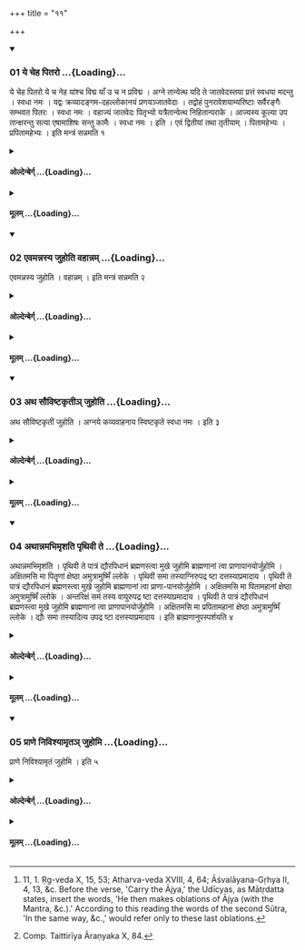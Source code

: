+++
title = "११"

+++

<div class="js_include" includetitle="true" newlevelforh1="3" unfilled url="/vedAH_yajuH/taittirIyam/sUtram/hiraNyakeshI/gRhyam/vishvAsa-prastutiH/2/11/01_ye_cheha_pitaro.md">
<details open><summary><h3>01 ये चेह पितरो ...{Loading}...</h3></summary>

ये चेह पितरो ये च नेह यांश्च विद्म याँ उ च न प्रविद्म । अग्ने तान्वेत्थ यदि ते जातवेदस्तया प्रत्तं स्वधया मदन्तु । स्वधा नमः । यद्वः क्रव्यादङ्गम-दहल्लोकानयं प्रणयञ्जातवेदाः । तद्वोहं पुनरावेशयाम्यरिष्टाः सर्वैरङ्गैः सम्भवत पितरः । स्वधा नमः । वहाज्यं जातवेदः पितृभ्यो यत्रैतान्वेत्थ निहितान्पराके । आज्यस्य कूल्या उप तान्क्षरन्तु सत्या एषामाशिषः सन्तु कामैः । स्वधा नमः । इति । एवं द्वितीयां तथा तृतीयाम् । पितामहेभ्यः । प्रपितामहेभ्यः । इति मन्त्रं सन्नमति १
</details>
</div>
<div class="js_include collapsed" newlevelforh1="4" title="ओल्देन्बेर्ग्" unfilled url="/vedAH_yajuH/taittirIyam/sUtram/hiraNyakeshI/gRhyam/oldenberg/2/11/01_ye_cheha_pitaro.md">
<details><summary><h4>ओल्देन्बेर्ग् ...{Loading}...</h4></summary>

1. [^1]  'The Fathers who are here and who are not here, and whom we know and whom we do not know: Agni, to thee they are known, how many they are, Jātavedas. May they enjoy what thou givest them in our oblation. Svadhā! Adoration!

[^1]:  11, 1. Ṛg-veda X, 15, 53; Atharva-veda XVIII, 4, 64; Āśvalāyana-Gṛhya II, 4, 13, &c. Before the verse, 'Carry the Ājya,' the Udīcyas, as Mātṛdatta states, insert the words, 'He then makes oblations of Ājya (with the Mantra, &c.).' According to this reading the words of the second Sūtra, 'In the same way, &c.,' would refer only to these last oblations.

'Your limb that this flesh-devouring (Agni) has burnt, leading you to the worlds (of the Fathers), Jātavedas, that I restore to you again. Unviolated with all your limbs arise, O Fathers! Svadhā! Adoration!

'Carry the Ājya, Jātavedas, to the Fathers, where thou knowest them resting afar. May streams of Ājya flow to them; may their wishes with all their desires be fulfilled! Svadhā! Adoration!'

In the same way a second and a third verse with the alteration of the Mantra, 'to the grandfathers,' 'to the great-grandfathers.'

</details>
</div>
<div class="js_include collapsed" newlevelforh1="4" title="मूलम्" unfilled url="/vedAH_yajuH/taittirIyam/sUtram/hiraNyakeshI/gRhyam/mUlam/2/11/01_ye_cheha_pitaro.md">
<details><summary><h4>मूलम् ...{Loading}...</h4></summary>

ये चेह पितरो ये च नेह यांश्च विद्म याँ उ च न प्रविद्म । अग्ने तान्वेत्थ यदि ते जातवेदस्तया प्रत्तं स्वधया मदन्तु । स्वधा नमः । यद्वः क्रव्यादङ्गम-दहल्लोकानयं प्रणयञ्जातवेदाः । तद्वोहं पुनरावेशयाम्यरिष्टाः सर्वैरङ्गैः सम्भवत पितरः । स्वधा नमः । वहाज्यं जातवेदः पितृभ्यो यत्रैतान्वेत्थ निहितान्पराके । आज्यस्य कूल्या उप तान्क्षरन्तु सत्या एषामाशिषः सन्तु कामैः । स्वधा नमः । इति । एवं द्वितीयां तथा तृतीयाम् । पितामहेभ्यः । प्रपितामहेभ्यः । इति मन्त्रं सन्नमति १
</details>
</div>
<div class="js_include" includetitle="true" newlevelforh1="3" unfilled url="/vedAH_yajuH/taittirIyam/sUtram/hiraNyakeshI/gRhyam/vishvAsa-prastutiH/2/11/02_evamannasya_juhoti_vahAnnam.md">
<details open><summary><h3>02 एवमन्नस्य जुहोति वहान्नम् ...{Loading}...</h3></summary>

एवमन्नस्य जुहोति । वहान्नम् । इति मन्त्रं सन्नमति २
</details>
</div>
<div class="js_include collapsed" newlevelforh1="4" title="ओल्देन्बेर्ग्" unfilled url="/vedAH_yajuH/taittirIyam/sUtram/hiraNyakeshI/gRhyam/oldenberg/2/11/02_evamannasya_juhoti_vahAnnam.md">
<details><summary><h4>ओल्देन्बेर्ग् ...{Loading}...</h4></summary>

2. In the same way he sacrifices of the food, altering the Mantra, 'Carry the food, &c.'

</details>
</div>
<div class="js_include collapsed" newlevelforh1="4" title="मूलम्" unfilled url="/vedAH_yajuH/taittirIyam/sUtram/hiraNyakeshI/gRhyam/mUlam/2/11/02_evamannasya_juhoti_vahAnnam.md">
<details><summary><h4>मूलम् ...{Loading}...</h4></summary>

एवमन्नस्य जुहोति । वहान्नम् । इति मन्त्रं सन्नमति २
</details>
</div>
<div class="js_include" includetitle="true" newlevelforh1="3" unfilled url="/vedAH_yajuH/taittirIyam/sUtram/hiraNyakeshI/gRhyam/vishvAsa-prastutiH/2/11/03_atha_sauviShTakRtI~n_juhoti.md">
<details open><summary><h3>03 अथ सौविष्टकृतीञ् जुहोति ...{Loading}...</h3></summary>

अथ सौविष्टकृतीं जुहोति । अग्नये कव्यवाहनाय स्विष्टकृते स्वधा नमः । इति ३
</details>
</div>
<div class="js_include collapsed" newlevelforh1="4" title="ओल्देन्बेर्ग्" unfilled url="/vedAH_yajuH/taittirIyam/sUtram/hiraNyakeshI/gRhyam/oldenberg/2/11/03_atha_sauviShTakRtI~n_juhoti.md">
<details><summary><h4>ओल्देन्बेर्ग् ...{Loading}...</h4></summary>

3. Then he sacrifices the Sviṣṭakṛt oblation with (the formula), 'To Agni Kavyavāhana Sviṣṭakṛt svadhā! Adoration!'

</details>
</div>
<div class="js_include collapsed" newlevelforh1="4" title="मूलम्" unfilled url="/vedAH_yajuH/taittirIyam/sUtram/hiraNyakeshI/gRhyam/mUlam/2/11/03_atha_sauviShTakRtI~n_juhoti.md">
<details><summary><h4>मूलम् ...{Loading}...</h4></summary>

अथ सौविष्टकृतीं जुहोति । अग्नये कव्यवाहनाय स्विष्टकृते स्वधा नमः । इति ३
</details>
</div>
<div class="js_include" includetitle="true" newlevelforh1="3" unfilled url="/vedAH_yajuH/taittirIyam/sUtram/hiraNyakeshI/gRhyam/vishvAsa-prastutiH/2/11/04_athAnnamabhimRshati_pRthivI.md">
<details open><summary><h3>04 अथान्नमभिमृशति पृथिवी ते ...{Loading}...</h3></summary>

अथान्नमभिमृशति । पृथिवी ते पात्रं द्यौरपिधानं ब्रह्मणस्त्वा मुखे जुहोमि ब्राह्मणानां त्वा प्राणापानयोर्जुहोमि । अक्षितमसि मा पितॄणां क्षेष्ठा अमुत्रामुष्मिँ ल्लोके । पृथिवी समा तस्याग्निरुपद्र ष्टा दत्तस्याप्रमादाय । पृथिवी ते पात्रं द्यौरपिधानं ब्रह्मणस्त्वा मुखे जुहोमि ब्राह्मणानां त्वा प्राणा-पानयोर्जुहोमि । अक्षितमसि मा पितामहानां क्षेष्ठा अमुत्रामुष्मिँ ल्लोके । अन्तरिक्षं समं तस्य वायुरुपद्र ष्टा दत्तस्याप्रमादाय । पृथिवी ते पात्रं द्यौरपिधानं ब्रह्मणस्त्वा मुखे जुहोमि ब्राह्मणानां त्वा प्राणापानयोर्जुहोमि । अक्षितमसि मा प्रपितामहानां क्षेष्ठा अमुत्रामुष्मिँ ल्लोके । द्यौः समा तस्यादित्य उपद्र ष्टा दत्तस्याप्रमादाय । इति ब्राह्मणानुपस्पर्शयति ४
</details>
</div>
<div class="js_include collapsed" newlevelforh1="4" title="ओल्देन्बेर्ग्" unfilled url="/vedAH_yajuH/taittirIyam/sUtram/hiraNyakeshI/gRhyam/oldenberg/2/11/04_athAnnamabhimRshati_pRthivI.md">
<details><summary><h4>ओल्देन्बेर्ग् ...{Loading}...</h4></summary>

4. He then touches the food with (the formulas), 'The earth is thy vessel, the heaven is the lid. I sacrifice thee into the Brahman's mouth. I sacrifice thee into the up-breathing and down-breathing of the Brāhmaṇas. Thou art imperishable; do not peṛṣ for the Fathers yonder, in yon world! The earth is steady; Agni is its surveyor in order that what has been given may not be lost.

'The earth is thy vessel, the heaven is the lid, &c. Do not peṛṣ for the grandfathers yonder, in yon world. The air is steady; Vāyu is its surveyor, in order that what has been given may not be lost.

'The earth is thy vessel, the heaven is the lid, &c. Do not peṛṣ for the great-grandfathers yonder, in yon world. The heaven is steady; Āditya is its surveyor, in order that what has been given may not be lost.'

</details>
</div>
<div class="js_include collapsed" newlevelforh1="4" title="मूलम्" unfilled url="/vedAH_yajuH/taittirIyam/sUtram/hiraNyakeshI/gRhyam/mUlam/2/11/04_athAnnamabhimRshati_pRthivI.md">
<details><summary><h4>मूलम् ...{Loading}...</h4></summary>

अथान्नमभिमृशति । पृथिवी ते पात्रं द्यौरपिधानं ब्रह्मणस्त्वा मुखे जुहोमि ब्राह्मणानां त्वा प्राणापानयोर्जुहोमि । अक्षितमसि मा पितॄणां क्षेष्ठा अमुत्रामुष्मिँ ल्लोके । पृथिवी समा तस्याग्निरुपद्र ष्टा दत्तस्याप्रमादाय । पृथिवी ते पात्रं द्यौरपिधानं ब्रह्मणस्त्वा मुखे जुहोमि ब्राह्मणानां त्वा प्राणा-पानयोर्जुहोमि । अक्षितमसि मा पितामहानां क्षेष्ठा अमुत्रामुष्मिँ ल्लोके । अन्तरिक्षं समं तस्य वायुरुपद्र ष्टा दत्तस्याप्रमादाय । पृथिवी ते पात्रं द्यौरपिधानं ब्रह्मणस्त्वा मुखे जुहोमि ब्राह्मणानां त्वा प्राणापानयोर्जुहोमि । अक्षितमसि मा प्रपितामहानां क्षेष्ठा अमुत्रामुष्मिँ ल्लोके । द्यौः समा तस्यादित्य उपद्र ष्टा दत्तस्याप्रमादाय । इति ब्राह्मणानुपस्पर्शयति ४
</details>
</div>
<div class="js_include" includetitle="true" newlevelforh1="3" unfilled url="/vedAH_yajuH/taittirIyam/sUtram/hiraNyakeshI/gRhyam/vishvAsa-prastutiH/2/11/05_prANe_nivishyAmRta~n_juhomi.md">
<details open><summary><h3>05 प्राणे निविश्यामृतञ् जुहोमि ...{Loading}...</h3></summary>

प्राणे निविश्यामृतं जुहोमि । इति ५
</details>
</div>
<div class="js_include collapsed" newlevelforh1="4" title="ओल्देन्बेर्ग्" unfilled url="/vedAH_yajuH/taittirIyam/sUtram/hiraNyakeshI/gRhyam/oldenberg/2/11/05_prANe_nivishyAmRta~n_juhomi.md">
<details><summary><h4>ओल्देन्बेर्ग् ...{Loading}...</h4></summary>

5. [^2]  With (the words), 'I establish myself in the breath and sacrifice ambrosia,' he causes the Brāhmaṇas to touch (the food).

[^2]:  Comp. Taittirīya Āraṇyaka X, 84.

</details>
</div>
<div class="js_include collapsed" newlevelforh1="4" title="मूलम्" unfilled url="/vedAH_yajuH/taittirIyam/sUtram/hiraNyakeshI/gRhyam/mUlam/2/11/05_prANe_nivishyAmRta~n_juhomi.md">
<details><summary><h4>मूलम् ...{Loading}...</h4></summary>

प्राणे निविश्यामृतं जुहोमि । इति ५
</details>
</div>
